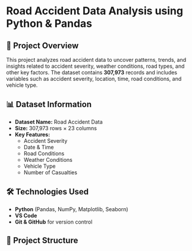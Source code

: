 
# Road Accident Data Analysis using Python & Pandas

## 📌 Project Overview
This project analyzes road accident data to uncover patterns, trends, and insights related to accident severity, weather conditions, road types, and other key factors. The dataset contains **307,973** records and includes variables such as accident severity, location, time, road conditions, and vehicle type.

## 📊 Dataset Information
- **Dataset Name:** Road Accident Data   
- **Size:** 307,973 rows × 23 columns  
- **Key Features:**
  - Accident Severity
  - Date & Time
  - Road Conditions
  - Weather Conditions
  - Vehicle Type  
  - Number of Casualties

## 🛠️ Technologies Used
- **Python** (Pandas, NumPy, Matplotlib, Seaborn)
-  **VS Code**
- **Git & GitHub** for version control

## 📂 Project Structure
